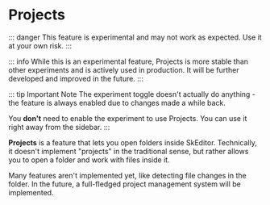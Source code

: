 ﻿---
prev:
   text: 'Experiments - Code Completion'
   link: '/usage/experiments/code-completion'
next: 
   text: 'Experiments - Hex Preview'
   link: '/usage/experiments/hex-preview'
---

# Projects

::: danger
This feature is experimental and may not work as expected. Use it at your own risk.
:::

::: info
While this is an experimental feature, Projects is more stable than other experiments and is actively used in production. It will be further developed and improved in the future.
:::

::: tip Important Note
The experiment toggle doesn't actually do anything - the feature is always enabled due to changes made a while back.

You **don't** need to enable the experiment to use Projects. You can use it right away from the sidebar.
:::

**Projects** is a feature that lets you open folders inside SkEditor. Technically, it doesn't implement "projects" in the traditional sense, but rather allows you to open a folder and work with files inside it.

Many features aren't implemented yet, like detecting file changes in the folder. In the future, a full-fledged project management system will be implemented.
